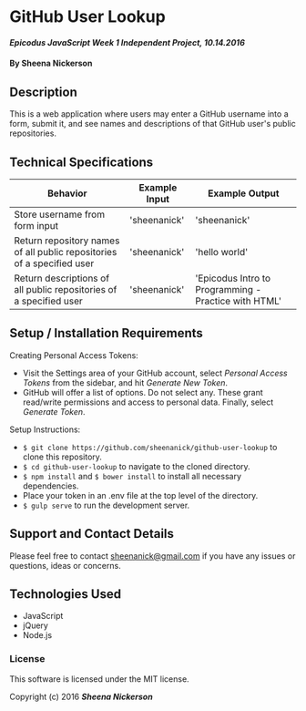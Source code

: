# GitHub User Lookup

#### _Epicodus JavaScript Week 1 Independent Project, 10.14.2016_

#### By Sheena Nickerson

## Description

This is a web application where users may enter a GitHub username into a form, submit it, and see names and descriptions of that GitHub user's public repositories.

## Technical Specifications

| Behavior                                                               | Example Input | Example Output                                                     |
|------------------------------------------------------------------------|---------------|--------------------------------------------------------------------|
| Store username from form input                                         | 'sheenanick'  | 'sheenanick'                                                       |
| Return repository names of all public repositories of a specified user | 'sheenanick'  | 'hello world'                                                      |
| Return descriptions of all public repositories of a specified user     | 'sheenanick'  | 'Epicodus Intro to Programming - Practice with HTML' |

## Setup / Installation Requirements

Creating Personal Access Tokens:
* Visit the Settings area of your GitHub account, select _Personal Access Tokens_ from the sidebar, and hit _Generate New Token_.
* GitHub will offer a list of options. Do not select any. These grant read/write permissions and access to personal data. Finally, select _Generate Token_.

Setup Instructions:
* `$ git clone https://github.com/sheenanick/github-user-lookup` to clone this repository.
* `$ cd github-user-lookup` to navigate to the cloned directory.
* `$ npm install` and `$ bower install` to install all necessary dependencies.
* Place your token in an .env file at the top level of the directory.
* `$ gulp serve` to run the development server.

## Support and Contact Details

Please feel free to contact sheenanick@gmail.com if you have any issues or questions, ideas or concerns.

## Technologies Used

* JavaScript
* jQuery
* Node.js

### License

This software is licensed under the MIT license.

Copyright (c) 2016 **_Sheena Nickerson_**
